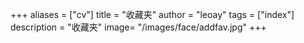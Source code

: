 +++
aliases = ["cv"]
title = "收藏夹"
author = "leoay"
tags = ["index"]
description = "收藏夹"
image= "/images/face/addfav.jpg"
+++


